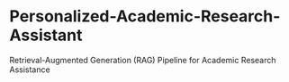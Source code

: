# Personalized-Academic-Research-Assistant
Retrieval-Augmented Generation (RAG) Pipeline for Academic Research Assistance
